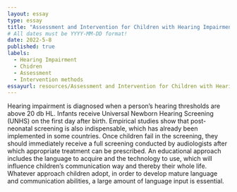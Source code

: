 ```yaml
---
layout: essay
type: essay
title: "Assessment and Intervention for Children with Hearing Impairment"
# All dates must be YYYY-MM-DD format!
date: 2022-5-8
published: true
labels:
  - Hearing Impairment
  - Chidren
  - Assessment 
  - Intervention methods
essayurl: resources/Assessment and Intervention for Children with Hearing Impairment.docx
---
```


Hearing impairment is diagnosed when a person’s hearing thresholds are above 20 db HL. Infants receive Universal Newborn Hearing Screening (UNHS) on the first day after birth. Empirical studies show that post-neonatal screening is also indispensable, which has already been implemented in some countries. Once children fail in the screening, they should immediately receive a full screening conducted by audiologists after which appropriate treatment can be prescribed. An educational approach includes the language to acquire and the technology to use, which will influence children’s communication way and thereby their whole life. Whatever approach children adopt, in order to develop mature language and communication abilities, a large amount of language input is essential.